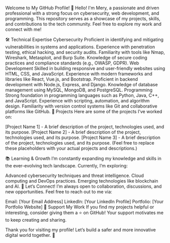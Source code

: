 Welcome to My GitHub Profile! 👋
Hello! I'm Mery, a passionate and driven professional with a strong focus on cybersecurity, web development, and programming. This repository serves as a showcase of my projects, skills, and contributions to the tech community. Feel free to explore my work and connect with me!

🛠️ Technical Expertise
Cybersecurity
Proficient in identifying and mitigating vulnerabilities in systems and applications.
Experience with penetration testing, ethical hacking, and security audits.
Familiarity with tools like Nmap, Wireshark, Metasploit, and Burp Suite.
Knowledge of secure coding practices and compliance standards (e.g., OWASP, GDPR).
Web Development
Skilled in building responsive and user-friendly websites using HTML, CSS, and JavaScript.
Experience with modern frameworks and libraries like React, Vue.js, and Bootstrap.
Proficient in backend development with Node.js, Express, and Django.
Knowledge of database management using MySQL, MongoDB, and PostgreSQL.
Programming
Strong foundation in programming languages such as Python, Java, C++, and JavaScript.
Experience with scripting, automation, and algorithm design.
Familiarity with version control systems like Git and collaborative platforms like GitHub.
🚀 Projects
Here are some of the projects I’ve worked on:

[Project Name 1] - A brief description of the project, technologies used, and its purpose.
[Project Name 2] - A brief description of the project, technologies used, and its purpose.
[Project Name 3] - A brief description of the project, technologies used, and its purpose.
(Feel free to replace these placeholders with your actual projects and descriptions.)

📚 Learning & Growth
I’m constantly expanding my knowledge and skills in the ever-evolving tech landscape. Currently, I’m exploring:

Advanced cybersecurity techniques and threat intelligence.
Cloud computing and DevOps practices.
Emerging technologies like blockchain and AI.
🤝 Let’s Connect!
I’m always open to collaboration, discussions, and new opportunities. Feel free to reach out to me via:

Email: [Your Email Address]
LinkedIn: [Your LinkedIn Profile]
Portfolio: [Your Portfolio Website]
🌟 Support My Work
If you find my projects helpful or interesting, consider giving them a ⭐️ on GitHub! Your support motivates me to keep creating and sharing.

Thank you for visiting my profile! Let’s build a safer and more innovative digital world together. 🚀
